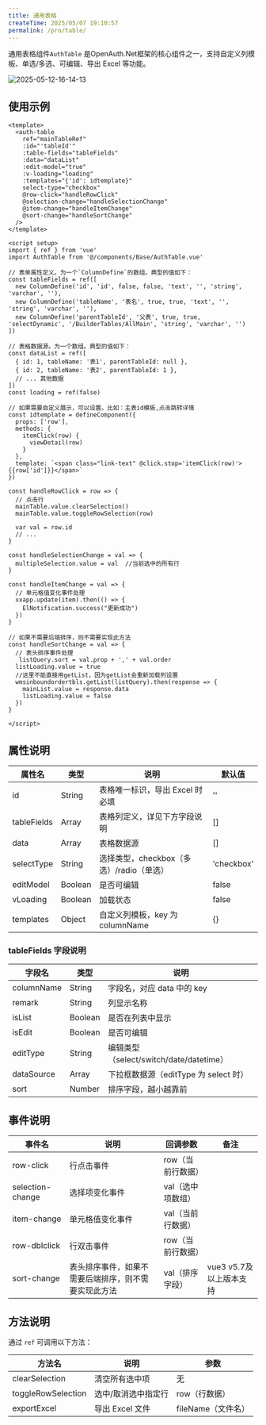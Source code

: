 ```yaml
---
title: 通用表格
createTime: 2025/05/07 19:10:57
permalink: /pro/table/
---
```


通用表格组件`AuthTable` 是OpenAuth.Net框架的核心组件之一，支持自定义列模板、单选/多选、可编辑、导出 Excel 等功能。

![2025-05-12-16-14-13](http://img.openauth.net.cn/2025-05-12-16-14-13.png)

## 使用示例

```vue
<template>
  <auth-table
    ref="mainTableRef"
    :id="'tableId'"
    :table-fields="tableFields"
    :data="dataList"
    :edit-model="true"
    :v-loading="loading"
    :templates="{'id': idtemplate}"
    select-type="checkbox"
    @row-click="handleRowClick"
    @selection-change="handleSelectionChange"
    @item-change="handleItemChange"
    @sort-change="handleSortChange"
  />
</template>

<script setup>
import { ref } from 'vue'
import AuthTable from '@/components/Base/AuthTable.vue'

// 表单属性定义。为一个`ColumnDefine`的数组。典型的值如下：
const tableFields = ref([
  new ColumnDefine('id', 'id', false, false, 'text', '', 'string', 'varchar', ''),
  new ColumnDefine('tableName', '表名', true, true, 'text', '', 'string', 'varchar', ''),
  new ColumnDefine('parentTableId', '父表', true, true, 'selectDynamic', '/BuilderTables/AllMain', 'string', 'varchar', '')
])

// 表格数据源。为一个数组。典型的值如下：
const dataList = ref([
  { id: 1, tableName: '表1', parentTableId: null },
  { id: 2, tableName: '表2', parentTableId: 1 },
  // ... 其他数据
])
const loading = ref(false)

// 如果需要自定义展示，可以设置。比如：主表id模板,点击跳转详情
const idtemplate = defineComponent({
  props: ['row'],
  methods: {
    itemClick(row) {
      viewDetail(row)
    }
  },
  template: `<span class="link-text" @click.stop='itemClick(row)'>{{row['id']}}</span>`
})

const handleRowClick = row => {
  // 点击行
  mainTable.value.clearSelection()
  mainTable.value.toggleRowSelection(row)

  var val = row.id
  // ...
}

const handleSelectionChange = val => {
  multipleSelection.value = val  //当前选中的所有行
}

const handleItemChange = val => {
  // 单元格值变化事件处理
  xxapp.update(item).then(() => {
    ElNotification.success("更新成功")
  })
}

// 如果不需要后端排序，则不需要实现此方法
const handleSortChange = val => {
  // 表头排序事件处理
   listQuery.sort = val.prop + ',' + val.order
  listLoading.value = true
  //这里不能直接用getList，因为getList会重新加载列设置
  wmsinboundordertbls.getList(listQuery).then(response => {
    mainList.value = response.data
    listLoading.value = false
  })
}

</script>
```

## 属性说明

| 属性名         | 类型    | 说明                                   | 默认值      |
| -------------- | ------- | -------------------------------------- | ----------- |
| id             | String  | 表格唯一标识，导出 Excel 时必填         | ''          |
| tableFields    | Array   | 表格列定义，详见下方字段说明            | []          |
| data           | Array   | 表格数据源                              | []          |
| selectType     | String  | 选择类型，checkbox（多选）/radio（单选）| 'checkbox'  |
| editModel      | Boolean | 是否可编辑                              | false       |
| vLoading       | Boolean | 加载状态                                | false       |
| templates      | Object  | 自定义列模板，key 为 columnName         | {}          |

### tableFields 字段说明

| 字段名         | 类型    | 说明                                   |
| -------------- | ------- | -------------------------------------- |
| columnName     | String  | 字段名，对应 data 中的 key             |
| remark         | String  | 列显示名称                              |
| isList         | Boolean | 是否在列表中显示                        |
| isEdit         | Boolean | 是否可编辑                              |
| editType       | String  | 编辑类型（select/switch/date/datetime） |
| dataSource     | Array   | 下拉框数据源（editType 为 select 时）   |
| sort           | Number  | 排序字段，越小越靠前                    |

## 事件说明

| 事件名            | 说明                       | 回调参数         |备注|
| ----------------- | -------------------------- | ---------------- |----|
| row-click         | 行点击事件                 | row（当前行数据）|  |
| selection-change  | 选择项变化事件             | val（选中项数组）|  |
| item-change       | 单元格值变化事件           | val（当前行数据）|  |
| row-dblclick      | 行双击事件                 | row（当前行数据）|  |
| sort-change       | 表头排序事件，如果不需要后端排序，则不需要实现此方法  | val（排序字段）| vue3 v5.7及以上版本支持 |

## 方法说明

通过 `ref` 可调用以下方法：

| 方法名            | 说明                       | 参数             |
| ----------------- | -------------------------- | ---------------- |
| clearSelection    | 清空所有选中项             | 无               |
| toggleRowSelection| 选中/取消选中指定行         | row（行数据）    |
| exportExcel       | 导出 Excel 文件            | fileName（文件名）|
